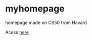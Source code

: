 # myhomepage
 homepage made on CS50 from Havard
 
 Acess [here](https://fariasfarias.github.io/myhomepage/)
